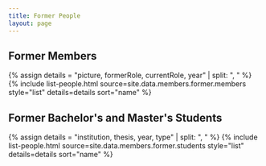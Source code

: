 ```yaml
---
title: Former People
layout: page
---
```


<h2>Former Members</h2>
{% assign details = "picture, formerRole, currentRole, year" | split: ", " %}
{% include list-people.html source=site.data.members.former.members style="list" details=details sort="name" %}

<h2>Former Bachelor's and Master's Students</h2>
{% assign details = "institution, thesis, year, type" | split: ", " %}
{% include list-people.html source=site.data.members.former.students style="list" details=details sort="name" %}